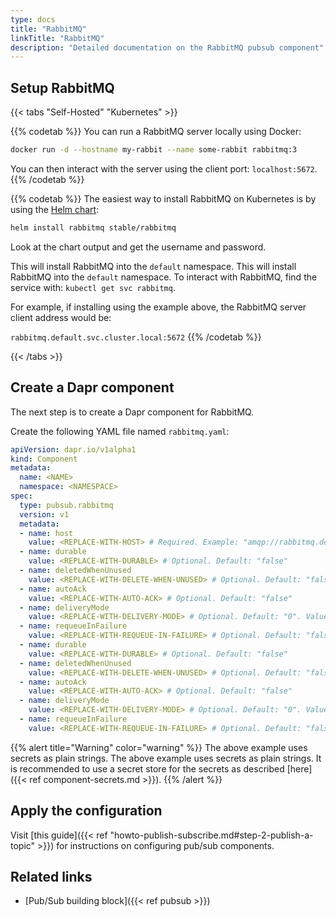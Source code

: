 ```yaml
---
type: docs
title: "RabbitMQ"
linkTitle: "RabbitMQ"
description: "Detailed documentation on the RabbitMQ pubsub component"
---
```


## Setup RabbitMQ

{{< tabs "Self-Hosted" "Kubernetes" >}}

{{% codetab %}}
You can run a RabbitMQ server locally using Docker:

```bash
docker run -d --hostname my-rabbit --name some-rabbit rabbitmq:3
```

You can then interact with the server using the client port: `localhost:5672`.
{{% /codetab %}}

{{% codetab %}}
The easiest way to install RabbitMQ on Kubernetes is by using the [Helm chart](https://github.com/helm/charts/tree/master/stable/rabbitmq):

```bash
helm install rabbitmq stable/rabbitmq
```

Look at the chart output and get the username and password.

This will install RabbitMQ into the `default` namespace. This will install RabbitMQ into the `default` namespace. To interact with RabbitMQ, find the service with: `kubectl get svc rabbitmq`.

For example, if installing using the example above, the RabbitMQ server client address would be:

`rabbitmq.default.svc.cluster.local:5672`
{{% /codetab %}}

{{< /tabs >}}

## Create a Dapr component

The next step is to create a Dapr component for RabbitMQ.

Create the following YAML file named `rabbitmq.yaml`:

```yaml
apiVersion: dapr.io/v1alpha1
kind: Component
metadata:
  name: <NAME>
  namespace: <NAMESPACE>
spec:
  type: pubsub.rabbitmq
  version: v1
  metadata:
  - name: host
    value: <REPLACE-WITH-HOST> # Required. Example: "amqp://rabbitmq.default.svc.cluster.local:5672", "amqp://localhost:5672"
  - name: durable
    value: <REPLACE-WITH-DURABLE> # Optional. Default: "false"
  - name: deletedWhenUnused
    value: <REPLACE-WITH-DELETE-WHEN-UNUSED> # Optional. Default: "false"
  - name: autoAck
    value: <REPLACE-WITH-AUTO-ACK> # Optional. Default: "false"
  - name: deliveryMode
    value: <REPLACE-WITH-DELIVERY-MODE> # Optional. Default: "0". Values between 0 - 2.
  - name: requeueInFailure
    value: <REPLACE-WITH-REQUEUE-IN-FAILURE> # Optional. Default: "false". Example: "amqp://rabbitmq.default.svc.cluster.local:5672", "amqp://localhost:5672"
  - name: durable
    value: <REPLACE-WITH-DURABLE> # Optional. Default: "false"
  - name: deletedWhenUnused
    value: <REPLACE-WITH-DELETE-WHEN-UNUSED> # Optional. Default: "false"
  - name: autoAck
    value: <REPLACE-WITH-AUTO-ACK> # Optional. Default: "false"
  - name: deliveryMode
    value: <REPLACE-WITH-DELIVERY-MODE> # Optional. Default: "0". Values between 0 - 2.
  - name: requeueInFailure
    value: <REPLACE-WITH-REQUEUE-IN-FAILURE> # Optional. Default: "false".
```

{{% alert title="Warning" color="warning" %}}
The above example uses secrets as plain strings. The above example uses secrets as plain strings. It is recommended to use a secret store for the secrets as described [here]({{< ref component-secrets.md >}}).
{{% /alert %}}

## Apply the configuration

Visit [this guide]({{< ref "howto-publish-subscribe.md#step-2-publish-a-topic" >}}) for instructions on configuring pub/sub components.

## Related links
- [Pub/Sub building block]({{< ref pubsub >}})